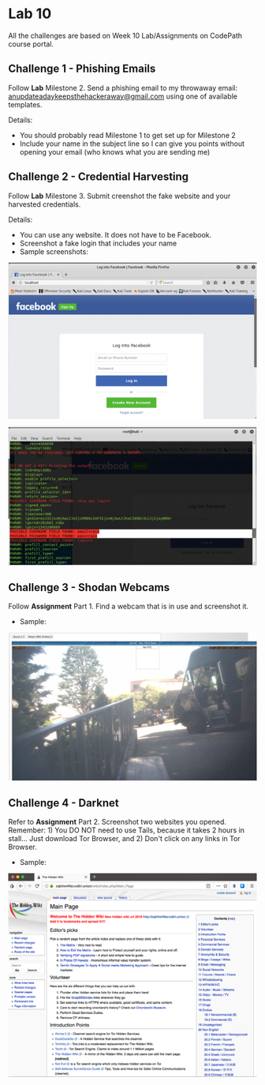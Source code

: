 # Lab 10

All the challenges are based on Week 10 Lab/Assignments on CodePath course portal.

## Challenge 1 - Phishing Emails

Follow **Lab** Milestone 2. Send a phishing email to my throwaway email: anupdateadaykeepsthehackeraway@gmail.com using one of available templates.

Details:

* You should probably read Milestone 1 to get set up for Milestone 2
* Include your name in the subject line so I can give you points without opening your email (who knows what you are sending me)

## Challenge 2 - Credential Harvesting

Follow **Lab** Milestone 3. Submit creenshot the fake website and your harvested credentials.

Details:

* You can use any website. It does not have to be Facebook.
* Screenshot a fake login that includes your name
* Sample screenshots:

![Fake Website](https://github.com/rainwyr/ist590/blob/master/fakebook.png)

![Harvest](https://github.com/rainwyr/ist590/blob/master/credential_harvest.png)


## Challenge 3 - Shodan Webcams

Follow **Assignment** Part 1. Find a webcam that is in use and screenshot it.

* Sample:

![Webcam](https://github.com/rainwyr/ist590/blob/master/webcam.png)

## Challenge 4 - Darknet

Refer to **Assignment** Part 2. Screenshot two websites you opened. Remember: 1) You DO NOT need to use Tails, because it takes 2 hours in stall... Just download Tor Browser, and 2) Don't click on any links in Tor Browser.

* Sample: 

![HiddenWiki](https://github.com/rainwyr/ist590/blob/master/hidden_wiki.png)

